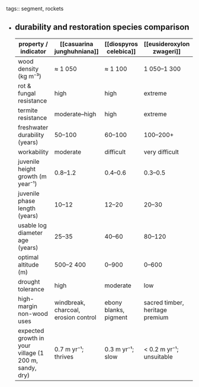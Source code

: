 tags:: segment, rockets

- ## durability and restoration species comparison
  
  | property / indicator                        | [[casuarina junghuhniana]] | [[diospyros celebica]] | [[eusideroxylon zwageri]] | [[handroanthus impetiginosus]] | [[mesua ferrea]] |
  |---------------------------------------------|-------------------------|---------------------|-------------------------|-----------------------------|----------------|
  | wood density (kg m⁻³)                       | ≈ 1 050                 | ≈ 1 100             | 1 050–1 300             | 1 100–1 200                 | ≈ 1 100         |
  | rot & fungal resistance                     | high                    | high                | extreme                 | extreme                     | very high       |
  | termite resistance                          | moderate–high           | high                | extreme                 | very high                   | very high       |
  | freshwater durability (years)               | 50–100                  | 60–100              | 100–200+                | 80–150+                     | ≥ 100           |
  | workability                                  | moderate                | difficult           | very difficult          | difficult                   | difficult        |
  | juvenile height growth (m year⁻¹)           | 0.8–1.2                 | 0.4–0.6             | 0.3–0.5                 | 0.6–1.0                     | 0.2–0.4         |
  | juvenile phase length (years)               | 10–12                   | 12–20               | 20–30                   | 10–15                       | 15–25           |
  | usable log diameter age (years)             | 25–35                   | 40–60               | 80–120                  | 35–50                       | 70–100          |
  | optimal altitude (m)                        | 500–2 400               | 0–900               | 0–600                   | 0–1 400                     | 0–1 000         |
  | drought tolerance                           | high                    | moderate            | low                     | high                        | moderate         |
  | high-margin non-wood uses                   | windbreak, charcoal, erosion control | ebony blanks, pigment | sacred timber, heritage premium | pau d’arco bark, yellow dye | seed oil, fragrance |
  | expected growth in your village (1 200 m, sandy, dry) | 0.7 m yr⁻¹; thrives | 0.3 m yr⁻¹; slow | < 0.2 m yr⁻¹; unsuitable | 0.5–0.7 m yr⁻¹; good | 0.15–0.25 m yr⁻¹; very slow |